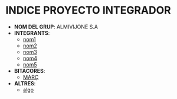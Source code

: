 # INDICE PROYECTO INTEGRADOR

- **NOM DEL GRUP**: ALMIVIJONE S.A
- **INTEGRANTS**:
  - [nom1](integrants/nom-alumne.md)
  - [nom2](integrants/nom-alumne.md)
  - [nom3](integrants/nom-alumne.md)
  - [nom4](integrants/nom-alumne.md)
  - [nom5](integrants/nom-alumne.md)
- **BITACORES**:
  - [MARÇ](bitacores/març.md)
- **ALTRES**:
  - [algo](altres/algo.md)
